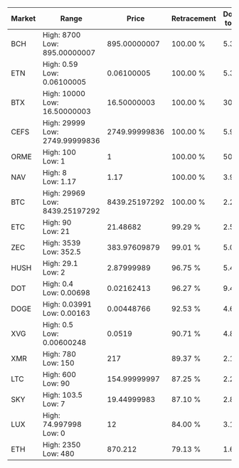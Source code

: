 | Market | Range | Price| Retracement | Doubles to 50% |
| --- | --- | --- | --- | --- |
| BCH | High: 8700<br />Low: 895.00000007 | 895.00000007 | 100.00 % | 5.36 |
| ETN | High: 0.59<br />Low: 0.06100005 | 0.06100005 | 100.00 % | 5.34 |
| BTX | High: 10000<br />Low: 16.50000003 | 16.50000003 | 100.00 % | 303.53 |
| CEFS | High: 29999<br />Low: 2749.99999836 | 2749.99999836 | 100.00 % | 5.95 |
| ORME | High: 100<br />Low: 1 | 1 | 100.00 % | 50.50 |
| NAV | High: 8<br />Low: 1.17 | 1.17 | 100.00 % | 3.92 |
| BTC | High: 29969<br />Low: 8439.25197292 | 8439.25197292 | 100.00 % | 2.28 |
| ETC | High: 90<br />Low: 21 | 21.48682 | 99.29 % | 2.58 |
| ZEC | High: 3539<br />Low: 352.5 | 383.97609879 | 99.01 % | 5.07 |
| HUSH | High: 29.1<br />Low: 2 | 2.87999989 | 96.75 % | 5.40 |
| DOT | High: 0.4<br />Low: 0.00698 | 0.02162413 | 96.27 % | 9.41 |
| DOGE | High: 0.03991<br />Low: 0.00163 | 0.00448766 | 92.53 % | 4.63 |
| XVG | High: 0.5<br />Low: 0.00600248 | 0.0519 | 90.71 % | 4.87 |
| XMR | High: 780<br />Low: 150 | 217 | 89.37 % | 2.14 |
| LTC | High: 600<br />Low: 90 | 154.99999997 | 87.25 % | 2.23 |
| SKY | High: 103.5<br />Low: 7 | 19.44999983 | 87.10 % | 2.84 |
| LUX | High: 74.997998<br />Low: 0 | 12 | 84.00 % | 3.12 |
| ETH | High: 2350<br />Low: 480 | 870.212 | 79.13 % | 1.63 |
